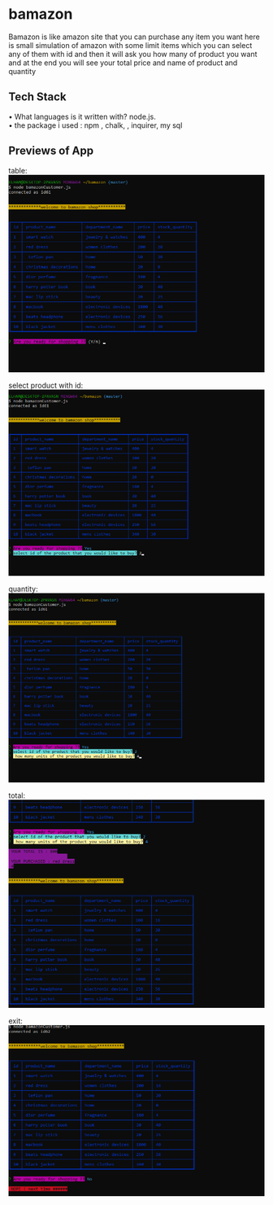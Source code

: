 # bamazon


Bamazon is like amazon site that you can purchase any item you want here is small simulation of amazon with some limit items which you can select any of them with id and then it will ask you how many of product you want and at the end you will see your total price and name of product and quantity

## Tech Stack

•	What languages is it written with?  node.js.  
•	the package i used : npm , chalk, , inquirer, my sql



 ##  Previews of App 
  table: ![table](images/1.png)   
 
 select product with id: ![id](images/2.png)   
 
 quantity: ![quantity](images/3.png)   
 
 total: ![total](images/4.png)  
 
exit: ![ exit](images/5.png)  
 
